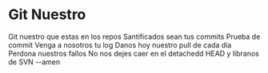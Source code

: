  # Git Nuestro

 Git nuestro que estas en los repos
 Santificados sean tus commits
 Prueba de commit
 Venga a nosotros tu log
 Danos hoy nuestro pull de cada dia 
 Perdona nuestros fallos
 No nos dejes caer en el detachedd HEAD
 y libranos de SVN --amen